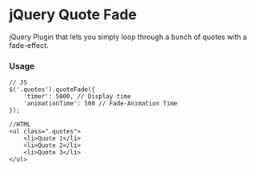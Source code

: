 # jQuery Quote Fade

jQuery Plugin that lets you simply loop through a bunch of quotes with a fade-effect.

### Usage

    // JS
    $('.quotes').quoteFade({
    	'timer': 5000, // Display time
		'animationTime': 500 // Fade-Animation Time
    });

    //HTML
    <ul class=".quotes">
    	<li>Quote 1</li>
    	<li>Quote 2</li>
    	<li>Quote 3</li>
    </ul>